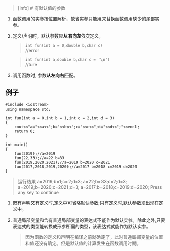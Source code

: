 >[info] # 有默认值的参数

1.  函数调用的实参按位置解析，缺省实参只能用来替换函数调用缺少的尾部实参。
    
2.  定义/声明时，默认参数应**从右向左**依次定义。
    
    > `int fun(int a = 0,double b,char c)`  
    > //error
    
    > `int fun(int a,double b,char c = '\n')`  
    > //ture
    
3.  调用函数时, 参数**从左向右**匹配。
    

## **例子**

~~~
#include <iostream>
using namespace std;

int fun(int a = 0,int b = 1,int c = 2,int d = 3)
{
	cout<<"a="<<a<<";b="<<b<<";c="<<c<<";d="<<d<<";"<<endl;
	return 0;
}

int main()
{
	fun(2019);//a=2019
	fun(22,33);//a=22 b=33
	fun(2019,2020,2021);//a=2019 b=2020 c=2021
	fun(2017,2018,2019,2020);//a=2017 b=2018 c=2019 d=2020
}

~~~

> 运行结果 a=2019;b=1;c=2;d=3; a=22;b=33;c=2;d=3; a=2019;b=2020;c=2021;d=3; a=2017;b=2018;c=2019;d=2020; Press any key to continue

1.  既有声明又有定义时,定义中可省略默认参数;只有定义时,默认参数须出现在定义中。
    
2.  普通局部变量和含有普通局部变量的表达式不能作为默认实参。除此之外,只要表达式的类型能转换成形参所需的类型，该表达式就能作为默认实参。
    
    > 因为函数的定义和声明在编译之前就确定了，此时普通局部变量的位置和值还没有确定。但是默认值的计算发生在函数调用时期。
